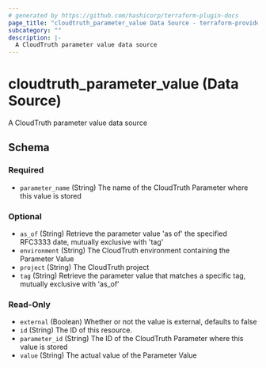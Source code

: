 ```yaml
---
# generated by https://github.com/hashicorp/terraform-plugin-docs
page_title: "cloudtruth_parameter_value Data Source - terraform-provider-cloudtruth"
subcategory: ""
description: |-
  A CloudTruth parameter value data source
---
```


# cloudtruth_parameter_value (Data Source)

A CloudTruth parameter value data source



<!-- schema generated by tfplugindocs -->
## Schema

### Required

- `parameter_name` (String) The name of the CloudTruth Parameter where this value is stored

### Optional

- `as_of` (String) Retrieve the parameter value 'as of' the specified RFC3333 date, mutually exclusive with 'tag'
- `environment` (String) The CloudTruth environment containing the Parameter Value
- `project` (String) The CloudTruth project
- `tag` (String) Retrieve the parameter value that matches a specific tag, mutually exclusive with 'as_of'

### Read-Only

- `external` (Boolean) Whether or not the value is external, defaults to false
- `id` (String) The ID of this resource.
- `parameter_id` (String) The ID of the CloudTruth Parameter where this value is stored
- `value` (String) The actual value of the Parameter Value


